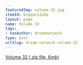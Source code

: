 ```yaml
---
featuredImg: volume-32.jpg
itemId: bcpqocs2uhp
layout: page
name: Volume 32
tags:
- hasAuthor: dreamnetwork
type: post
urlSlug: dream-network-volume-32
---
```

<a href="../files/Volume_32.zip" download>Volume 32 (.zip file, 6mb)</a>